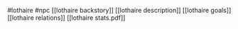 #lothaire #npc
[[lothaire backstory]]
[[lothaire description]]
[[lothaire goals]]
[[lothaire relations]]
[[lothaire stats.pdf]]